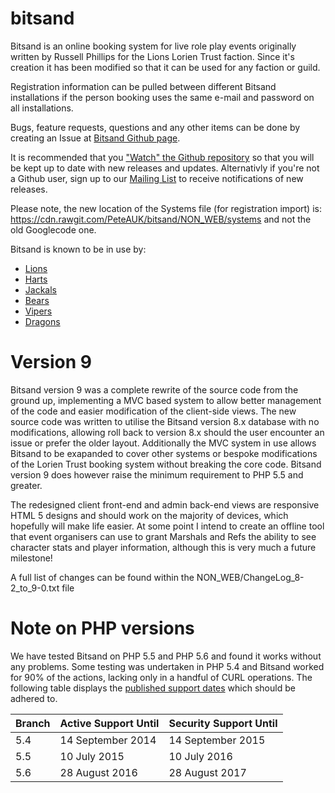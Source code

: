 # bitsand

Bitsand is an online booking system for live role play events originally written by Russell Phillips for the Lions Lorien Trust faction.  Since it's creation it has been modified so that it can be used for any faction or guild.

Registration information can be pulled between different Bitsand installations if the person booking uses the same e-mail and password on all installations.

Bugs, feature requests, questions and any other items can be done by creating an Issue at [Bitsand Github page](https://github.com/PeteAUK/bitsand/issues).

It is recommended that you ["Watch" the Github repository](https://github.com/PeteAUK/bitsand/subscription) so that you will be kept up to date with new releases and updates.  Alternativly if you're not a Github user, sign up to our [Mailing List](http://www.freelists.org/list/bitsand) to receive notifications of new releases.

Please note, the new location of the Systems file (for registration import) is: https://cdn.rawgit.com/PeteAUK/bitsand/NON_WEB/systems and not the old Googlecode one.

Bitsand is known to be in use by:

* [Lions](http://bookings.lionsfaction.co.uk/)
* [Harts](http://albion.leynexus.net/booking/)
* [Jackals](http://www.jackalfaction.com/booking/)
* [Bears](http://kaitain.vm.bytemark.co.uk/bears/)
* [Vipers](http://www.viperfaction.co.uk/booking/)
* [Dragons](http://events.dragonsfaction.org)

# Version 9

Bitsand version 9 was a complete rewrite of the source code from the ground up, implementing a MVC based system to allow better management of the code and easier modification of the client-side views.  The new source code was written to utilise the Bitsand version 8.x database with no modifications, allowing roll back to version 8.x should the user encounter an issue or prefer the older layout.  Additionally the MVC system in use allows Bitsand to be exapanded to cover other systems or bespoke modifications of the Lorien Trust booking system without breaking the core code.  Bitsand version 9 does however raise the minimum requirement to PHP 5.5 and greater.

The redesigned client front-end and admin back-end views are responsive HTML 5 designs and should work on the majority of devices, which hopefully will make life easier.  At some point I intend to create an offline tool that event organisers can use to grant Marshals and Refs the ability to see character stats and player information, although this is very much a future milestone!

A full list of changes can be found within the NON_WEB/ChangeLog_8-2_to_9-0.txt file

# Note on PHP versions

We have tested Bitsand on PHP 5.5 and PHP 5.6 and found it works without any problems.  Some testing was undertaken in PHP 5.4 and Bitsand worked for 90% of the actions, lacking only in a handful of CURL operations.  The following table displays the [published support dates](http://php.net/supported-versions.php) which should be adhered to.

| Branch | Active Support Until | Security Support Until |
|--------|----------------------|------------------------|
| 5.4    | 14 September 2014    | 14 September 2015      |
| 5.5    | 10 July 2015         | 10 July 2016           |
| 5.6    | 28 August 2016       | 28 August 2017         |
